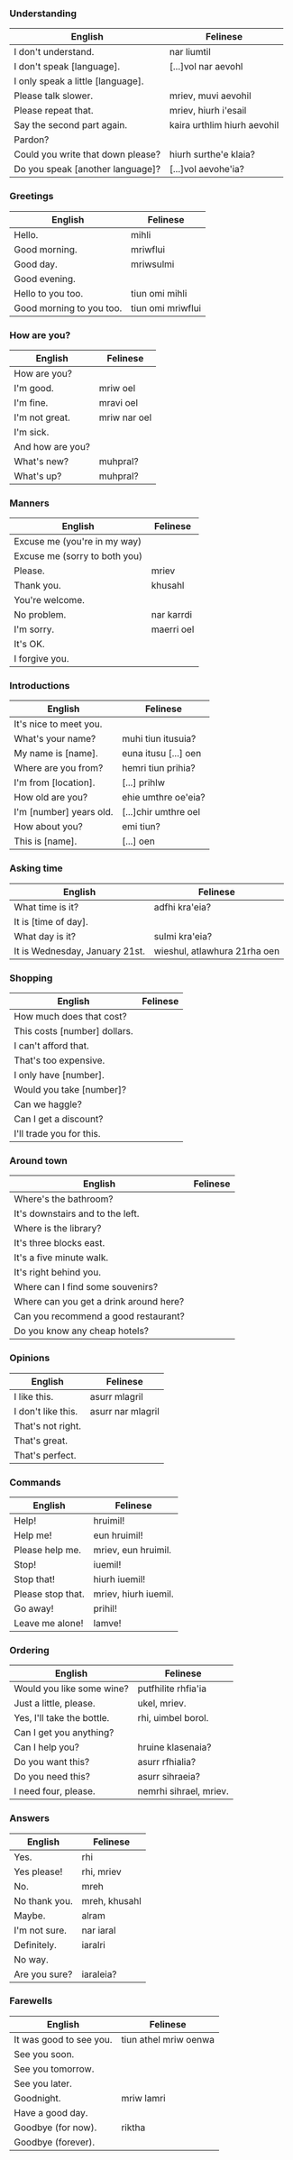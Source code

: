 ### Understanding
| English                           | Felinese                    |
| --------------------------------- | --------------------------- |
| I don't understand.               | nar liumtil                 |
| I don't speak [language].         | [...]vol nar aevohl         |
| I only speak a little [language]. |                             |
| Please talk slower.               | mriev, muvi aevohil         |
| Please repeat that.               | mriev, hiurh i'esail        |
| Say the second part again.        | kaira urthlim hiurh aevohil |
| Pardon?                           |                             |
| Could you write that down please? | hiurh surthe'e klaia?       |
| Do you speak [another language]?  | [...]vol aevohe'ia?         |

### Greetings
| English                  | Felinese          |
| ------------------------ | ----------------- |
| Hello.                   | mihli             |
| Good morning.            | mriwflui          |
| Good day.                | mriwsulmi         |
| Good evening.            |                   |
| Hello to you too.        | tiun omi mihli    |
| Good morning to you too. | tiun omi mriwflui |

### How are you?
| English          | Felinese     |
| ---------------- | ------------ |
| How are you?     |              |
| I'm good.        | mriw oel     |
| I'm fine.        | mravi oel    |
| I'm not great.   | mriw nar oel |
| I'm sick.        |              |
| And how are you? |              |
| What's new?      | muhpral?     |
| What's up?       | muhpral?     |

### Manners
| English                       | Felinese   |
| ----------------------------- | ---------- |
| Excuse me (you're in my way)  |            |
| Excuse me (sorry to both you) |            |
| Please.                       | mriev      |
| Thank you.                    | khusahl    |
| You're welcome.               |            |
| No problem.                   | nar karrdi |
| I'm sorry.                    | maerri oel |
| It's OK.                      |            |
| I forgive you.                |            |

### Introductions
| English                 | Felinese             |
| ----------------------- | -------------------- |
| It's nice to meet you.  |                      |
| What's your name?       | muhi tiun itusuia?   |
| My name is [name].      | euna itusu [...] oen |
| Where are you from?     | hemri tiun prihia?   |
| I'm from [location].    | [...] prihlw         |
| How old are you?        | ehie umthre oe'eia?  |
| I'm [number] years old. | [...]chir umthre oel |
| How about you?          | emi tiun?            |
| This is [name].         | [...] oen            |

### Asking time
| English                        | Felinese                     |
| ------------------------------ | ---------------------------- |
| What time is it?               | adfhi kra'eia?               |
| It is [time of day].           |                              |
| What day is it?                | sulmi kra'eia?               |
| It is Wednesday, January 21st. | wieshul, atlawhura 21rha oen |

### Shopping
| English                      | Felinese |
| ---------------------------- | -------- |
| How much does that cost?     |          |
| This costs [number] dollars. |          |
| I can't afford that.         |          |
| That's too expensive.        |          |
| I only have [number].        |          |
| Would you take [number]?     |          |
| Can we haggle?               |          |
| Can I get a discount?        |          |
| I'll trade you for this.     |          |

### Around town
| English                                | Felinese |
| -------------------------------------- | -------- |
| Where's the bathroom?                  |          |
| It's downstairs and to the left.       |          |
| Where is the library?                  |          |
| It's three blocks east.                |          |
| It's a five minute walk.               |          |
| It's right behind you.                 |          |
| Where can I find some souvenirs?       |          |
| Where can you get a drink around here? |          |
| Can you recommend a good restaurant?   |          |
| Do you know any cheap hotels?          |          |

### Opinions
| English            | Felinese          |
| ------------------ | ----------------- |
| I like this.       | asurr mlagril     |
| I don't like this. | asurr nar mlagril |
| That's not right.  |                   |
| That's great.      |                   |
| That's perfect.    |                   |

### Commands
| English           | Felinese             |
| ----------------- | -------------------- |
| Help!             | hruimil!             |
| Help me!          | eun hruimil!         |
| Please help me.   | mriev, eun hruimil.  |
| Stop!             | iuemil!              |
| Stop that!        | hiurh iuemil!        |
| Please stop that. | mriev, hiurh iuemil. |
| Go away!          | prihil!              |
| Leave me alone!   | lamve!               |

### Ordering
| English                    | Felinese               |
| -------------------------- | ---------------------- |
| Would you like some wine?  | putfhilite rhfia'ia    |
| Just a little, please.     | ukel, mriev.           |
| Yes, I'll take the bottle. | rhi, uimbel borol.     |
| Can I get you anything?    |                        |
| Can I help you?            | hruine klasenaia?      |
| Do you want this?          | asurr rfhialia?        |
| Do you need this?          | asurr sihraeia?        |
| I need four, please.       | nemrhi sihrael, mriev. |

### Answers
| English       | Felinese      |
| ------------- | ------------- |
| Yes.          | rhi           |
| Yes please!   | rhi, mriev    |
| No.           | mreh          |
| No thank you. | mreh, khusahl |
| Maybe.        | alram         |
| I'm not sure. | nar iaral     |
| Definitely.   | iaralri       |
| No way.       |               |
| Are you sure? | iaraleia?     |

### Farewells
| English                 | Felinese              |
| ----------------------- | --------------------- |
| It was good to see you. | tiun athel mriw oenwa |
| See you soon.           |                       |
| See you tomorrow.       |                       |
| See you later.          |                       |
| Goodnight.              | mriw lamri            |
| Have a good day.        |                       |
| Goodbye (for now).      | riktha                |
| Goodbye (forever).      |                       |
